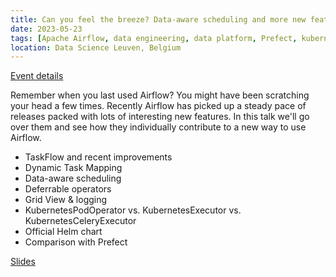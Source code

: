 ```yaml
---
title: Can you feel the breeze? Data-aware scheduling and more new features in Airflow
date: 2023-05-23
tags: [Apache Airflow, data engineering, data platform, Prefect, kubernetes]
location: Data Science Leuven, Belgium
---
```


[Event details](https://www.meetup.com/data-science-leuven/events/288483046/)

Remember when you last used Airflow? You might have been scratching your head a few times. Recently Airflow has picked up a steady pace of releases packed with lots of interesting new features. In this talk we'll go over them and see how they individually contribute to a new way to use Airflow.

- TaskFlow and recent improvements
- Dynamic Task Mapping
- Data-aware scheduling
- Deferrable operators
- Grid View & logging
- KubernetesPodOperator vs. KubernetesExecutor vs. KubernetesCeleryExecutor
- Official Helm chart
- Comparison with Prefect

[Slides](https://docs.google.com/presentation/d/1eQymNRVZNigFdELxQSJVxdBdJX_4rcIqgEjLFcaDGSU/edit?usp=sharing)

